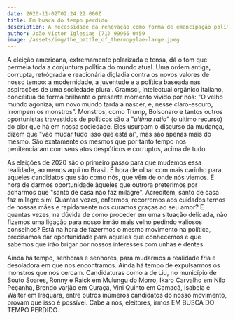 ```yaml
---
date: 2020-11-02T02:24:22.000Z
title: Em busca do tempo perdido
description: A necessidade da renovação como forma de emancipação política.
author: João Victor Iglesias (71) 99965-0459
image: /assets/img/the_battle_of_thermopylae-large.jpeg
---
```

A eleição americana, extremamente polarizada e tensa, dá o tom que permeia toda a conjuntura política do mundo atual. Uma ordem antiga, corrupta, retrógrada e reacionária digladia contra os novos valores de nosso tempo: a modernidade, a juventude e a política baseada nas aspirações de uma sociedade plural. Gramsci, intelectual orgânico italiano, conceitua de forma brilhante o presente momento vivido por nós: "O velho mundo agoniza, um novo mundo tarda a nascer, e, nesse claro-escuro, irrompem os monstros”. Monstros, como Trump, Bolsonaro e tantos outros oportunistas travestidos de políticos são a "*ultima ratio*" (o ultimo recurso) do pior que há em nossa sociedade. Eles usurpam o discurso da mudança, dizem que "vão mudar tudo isso que está aí", mas são apenas mais do mesmo. São exatamente os mesmos que por tanto tempo nos penitenciaram com seus atos despóticos e corruptos, acima de tudo. 

As eleições de 2020 são o primeiro passo para que mudemos essa realidade, ao menos aqui no Brasil. É hora de olhar com mais carinho para aqueles candidatos que são como nós, que vêm de onde nós viemos. É hora de darmos oportunidade àqueles que outrora preterimos por acharmos que "santo de casa não faz milagre". Acreditem, santo de casa faz milagre sim! Quantas vezes, enfermos, recorremos aos cuidados ternos de nossas mães e rapidamente nos curamos graças ao seu amor? E quantas vezes, na dúvida de como proceder em uma situação delicada, não fizemos uma ligação para nosso irmão mais velho pedindo valiosos conselhos?  Está na hora de fazermos o mesmo movimento na política, precisamos dar oportunidade para aqueles que conhecemos e que sabemos que irão brigar por nossos interesses com unhas e dentes.

Ainda há tempo, senhoras e senhores, para mudarmos a realidade fria e desoladora em que nos encontramos. Ainda há tempo de expulsarmos os monstros que nos cercam. Candidaturas como a de Liu, no município de Souto Soares, Ronny e Raick em Mulungu do Morro, Ikaro Carvalho em Nilo Peçanha, Brendo varjão em Curaçá, Vini Quinto em Camacã, Isabela e Walter em Iraquara, entre outros inúmeros candidatos do nosso movimento, provam que isso é possível.  Cabe a nós, eleitores, irmos EM BUSCA DO TEMPO PERDIDO.